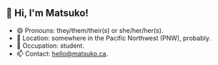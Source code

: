 ## 👋 Hi, I'm Matsuko!

- 😄 Pronouns: they/them/their(s) or she/her/her(s).
- 📍 Location: somewhere in the Pacific Northwest (PNW), probably.
- 📖 Occupation: student.
- 📫 Contact: <hello@matsuko.ca>.
